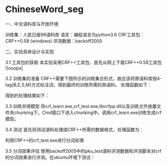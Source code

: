 # ChineseWord_seg


一、中文语料库与开放环境

训练集：人民日报98语料库   语言：编程语言为python3.6
CRF工具包：CRF++0.58 (windows)   评测数据：backoff2005

二、实验具体设计与实现

3.1 工具包的获取
本实验采用CRF++工具包，首先从网上下载CRF++0.58工具包 
![ooops]

3.2 训练集的准备
CRF++需要下图所示的训练集合形式，故应该将原语料库按4-tag(B,E,S,M)方式标注词，得到最终的训练所需的熟语料。
处理函数如下：

得到的处理结果如下：

3.3 训练并得模型
将crf_learn.exe,crf_test.exe,libcrfpp.dll以及训练文件放置文件夹chunking下。Cmd窗口下进入chunking中，调用crf_learn.exe训练生成crf模型。

3.4 测试
首先将测试语料处理成CRF++所需的数据格式，处理函数为：

利用CRF++的crf_test.exe进行分词处理

3.5  分词效果评估
使用backoff2005中的pku_test语料评测数据和评测脚本对crf的分词效果进行评测。在ubuntu环境下测试：
